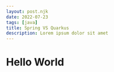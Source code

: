 ```yaml
---
layout: post.njk
date: 2022-07-23
tags: [java]
title: Spring VS Quarkus
description: Lorem ipsum dolor sit amet
---
```


# Hello World

